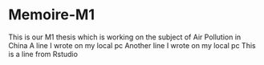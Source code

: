# Memoire-M1

This is our M1 thesis which is working on the subject of Air Pollution in China
A line I wrote on my local pc
Another line I wrote on my local pc
This is a line from Rstudio
